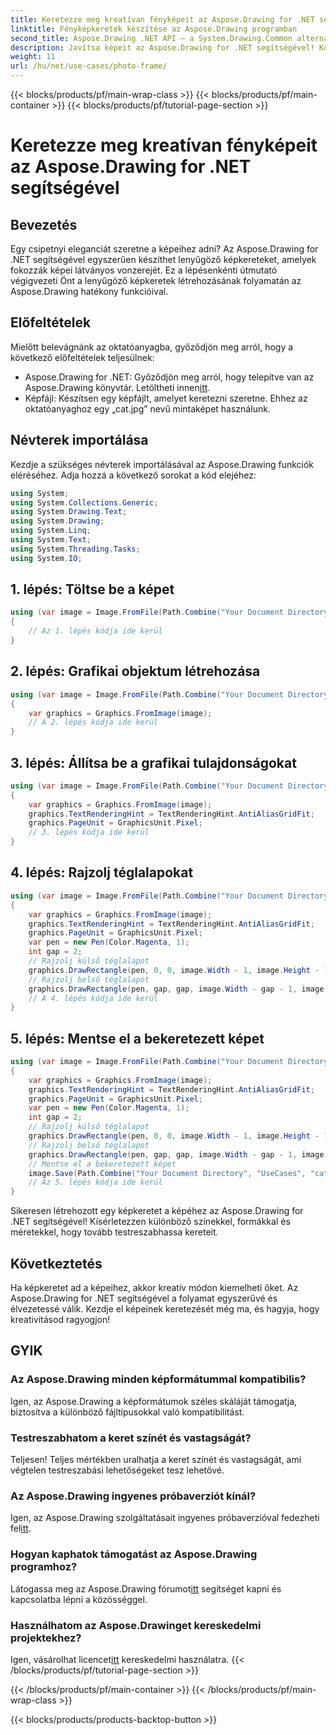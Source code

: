```yaml
---
title: Keretezze meg kreatívan fényképeit az Aspose.Drawing for .NET segítségével
linktitle: Fényképkeretek készítése az Aspose.Drawing programban
second_title: Aspose.Drawing .NET API – a System.Drawing.Common alternatívája
description: Javítsa képeit az Aspose.Drawing for .NET segítségével! Kövesse lépésről lépésre szóló útmutatónkat lenyűgöző képkeretek létrehozásához. Fedezze fel az Aspose.Drawing for .NET-et most!
weight: 11
url: /hu/net/use-cases/photo-frame/
---
```


{{< blocks/products/pf/main-wrap-class >}}
{{< blocks/products/pf/main-container >}}
{{< blocks/products/pf/tutorial-page-section >}}

# Keretezze meg kreatívan fényképeit az Aspose.Drawing for .NET segítségével

## Bevezetés
Egy csipetnyi eleganciát szeretne a képeihez adni? Az Aspose.Drawing for .NET segítségével egyszerűen készíthet lenyűgöző képkereteket, amelyek fokozzák képei látványos vonzerejét. Ez a lépésenkénti útmutató végigvezeti Önt a lenyűgöző képkeretek létrehozásának folyamatán az Aspose.Drawing hatékony funkcióival.
## Előfeltételek
Mielőtt belevágnánk az oktatóanyagba, győződjön meg arról, hogy a következő előfeltételek teljesülnek:
-  Aspose.Drawing for .NET: Győződjön meg arról, hogy telepítve van az Aspose.Drawing könyvtár. Letöltheti innen[itt](https://releases.aspose.com/drawing/net/).
- Képfájl: Készítsen egy képfájlt, amelyet keretezni szeretne. Ehhez az oktatóanyaghoz egy „cat.jpg” nevű mintaképet használunk.
## Névterek importálása
Kezdje a szükséges névterek importálásával az Aspose.Drawing funkciók eléréséhez. Adja hozzá a következő sorokat a kód elejéhez:
```csharp
using System;
using System.Collections.Generic;
using System.Drawing.Text;
using System.Drawing;
using System.Linq;
using System.Text;
using System.Threading.Tasks;
using System.IO;
```
## 1. lépés: Töltse be a képet
```csharp
using (var image = Image.FromFile(Path.Combine("Your Document Directory", "UseCases", "cat.jpg")))
{
    // Az 1. lépés kódja ide kerül
}
```
## 2. lépés: Grafikai objektum létrehozása
```csharp
using (var image = Image.FromFile(Path.Combine("Your Document Directory", "UseCases", "cat.jpg")))
{
    var graphics = Graphics.FromImage(image);
    // A 2. lépés kódja ide kerül
}
```
## 3. lépés: Állítsa be a grafikai tulajdonságokat
```csharp
using (var image = Image.FromFile(Path.Combine("Your Document Directory", "UseCases", "cat.jpg")))
{
    var graphics = Graphics.FromImage(image);
    graphics.TextRenderingHint = TextRenderingHint.AntiAliasGridFit;
    graphics.PageUnit = GraphicsUnit.Pixel;
    // 3. lépés kódja ide kerül
}
```
## 4. lépés: Rajzolj téglalapokat
```csharp
using (var image = Image.FromFile(Path.Combine("Your Document Directory", "UseCases", "cat.jpg")))
{
    var graphics = Graphics.FromImage(image);
    graphics.TextRenderingHint = TextRenderingHint.AntiAliasGridFit;
    graphics.PageUnit = GraphicsUnit.Pixel;
    var pen = new Pen(Color.Magenta, 1);
    int gap = 2;
    // Rajzolj külső téglalapot
    graphics.DrawRectangle(pen, 0, 0, image.Width - 1, image.Height - 1);
    // Rajzolj belső téglalapot
    graphics.DrawRectangle(pen, gap, gap, image.Width - gap - 1, image.Height - gap - 1);
    // A 4. lépés kódja ide kerül
}
```
## 5. lépés: Mentse el a bekeretezett képet
```csharp
using (var image = Image.FromFile(Path.Combine("Your Document Directory", "UseCases", "cat.jpg")))
{
    var graphics = Graphics.FromImage(image);
    graphics.TextRenderingHint = TextRenderingHint.AntiAliasGridFit;
    graphics.PageUnit = GraphicsUnit.Pixel;
    var pen = new Pen(Color.Magenta, 1);
    int gap = 2;
    // Rajzolj külső téglalapot
    graphics.DrawRectangle(pen, 0, 0, image.Width - 1, image.Height - 1);
    // Rajzolj belső téglalapot
    graphics.DrawRectangle(pen, gap, gap, image.Width - gap - 1, image.Height - gap - 1);
    // Mentse el a bekeretezett képet
    image.Save(Path.Combine("Your Document Directory", "UseCases", "cat_with_honor_out.jpg"));
    // Az 5. lépés kódja ide kerül
}
```
Sikeresen létrehozott egy képkeretet a képéhez az Aspose.Drawing for .NET segítségével! Kísérletezzen különböző színekkel, formákkal és méretekkel, hogy tovább testreszabhassa kereteit.
## Következtetés
Ha képkeretet ad a képeihez, akkor kreatív módon kiemelheti őket. Az Aspose.Drawing for .NET segítségével a folyamat egyszerűvé és élvezetessé válik. Kezdje el képeinek keretezését még ma, és hagyja, hogy kreativitásod ragyogjon!
## GYIK
### Az Aspose.Drawing minden képformátummal kompatibilis?
Igen, az Aspose.Drawing a képformátumok széles skáláját támogatja, biztosítva a különböző fájltípusokkal való kompatibilitást.
### Testreszabhatom a keret színét és vastagságát?
Teljesen! Teljes mértékben uralhatja a keret színét és vastagságát, ami végtelen testreszabási lehetőségeket tesz lehetővé.
### Az Aspose.Drawing ingyenes próbaverziót kínál?
 Igen, az Aspose.Drawing szolgáltatásait ingyenes próbaverzióval fedezheti fel[itt](https://releases.aspose.com/).
### Hogyan kaphatok támogatást az Aspose.Drawing programhoz?
 Látogassa meg az Aspose.Drawing fórumot[itt](https://forum.aspose.com/c/diagram/17) segítséget kapni és kapcsolatba lépni a közösséggel.
### Használhatom az Aspose.Drawinget kereskedelmi projektekhez?
 Igen, vásárolhat licencet[itt](https://purchase.aspose.com/buy) kereskedelmi használatra.
{{< /blocks/products/pf/tutorial-page-section >}}

{{< /blocks/products/pf/main-container >}}
{{< /blocks/products/pf/main-wrap-class >}}

{{< blocks/products/products-backtop-button >}}
